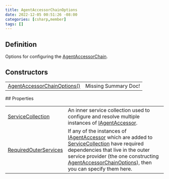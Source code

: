 ```yaml
---
title: AgentAccessorChainOptions
date: 2022-12-05 00:51:26 -08:00
categories: [csharp,member]
tags: []
---
```


## Definition

Options for configuring the <a href='/posts/csharp.member.entitydb.common.agents.agentaccessorchain/'>AgentAccessorChain</a>.

## Constructors
<table><tr><td><!--/posts/csharp.member.entitydb.common.agents.agentaccessorchainoptions-.ctor#.../--><a href='#'>AgentAccessorChainOptions()</a></td><td>Missing Summary Doc!</td></tr></table>
## Properties
<table><tr><td><!--/posts/csharp.member.entitydb.common.agents.agentaccessorchainoptions.servicecollection/--><a href='#'>ServiceCollection</a></td><td>
An inner service collection used to configure and resolve multiple instances of <a href='/posts/csharp.member.entitydb.abstractions.agents.iagentaccessor/'>IAgentAccessor</a>.
</td></tr><tr><td><!--/posts/csharp.member.entitydb.common.agents.agentaccessorchainoptions.requiredouterservices/--><a href='#'>RequiredOuterServices</a></td><td>
If any of the instances of <a href='/posts/csharp.member.entitydb.abstractions.agents.iagentaccessor/'>IAgentAccessor</a> which are added to <!--/posts/csharp.member.entitydb.common.agents.agentaccessorchainoptions.servicecollection/--><a href='#'>ServiceCollection</a>
have required dependencies that live in the outer service provider (the one constructing
<a href='/posts/csharp.member.entitydb.common.agents.agentaccessorchainoptions/'>AgentAccessorChainOptions</a>),
then you can specify them here.
</td></tr></table>
